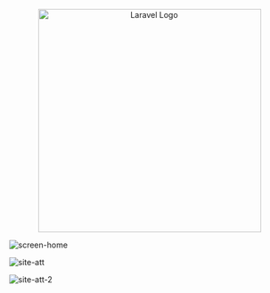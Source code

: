 <p align="center"><a href="https://laravel.com" target="_blank"><img src="https://raw.githubusercontent.com/laravel/art/master/logo-lockup/5%20SVG/2%20CMYK/1%20Full%20Color/laravel-logolockup-cmyk-red.svg" width="400" alt="Laravel Logo"></a></p>


![screen-home](https://github.com/user-attachments/assets/8af83078-f792-46da-af9c-8ba0c38dfd24)


![site-att](https://github.com/user-attachments/assets/f87983ed-8e01-492c-9375-1cc58f86a150)


![site-att-2](https://github.com/user-attachments/assets/60f961fa-0333-407d-bc92-66c7d809d897)

